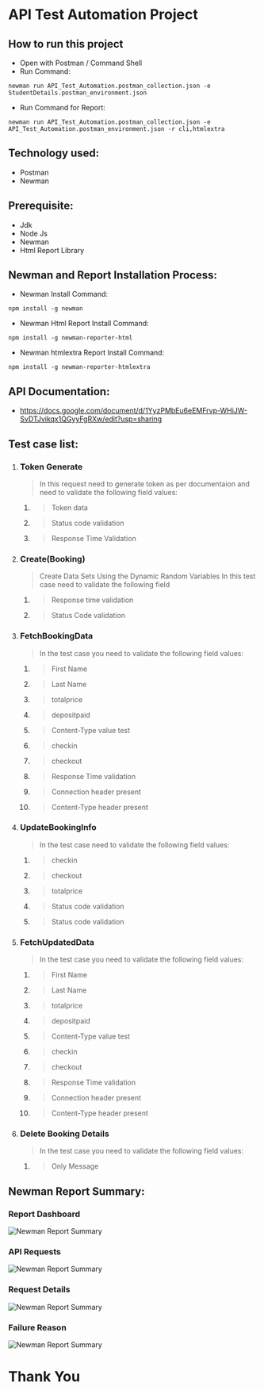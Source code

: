  
# API Test Automation Project

## How to run this project
- Open with Postman / Command Shell
- Run Command:  
```console 
newman run API_Test_Automation.postman_collection.json -e StudentDetails.postman_environment.json 
```
- Run Command for Report: 
```console 
newman run API_Test_Automation.postman_collection.json -e API_Test_Automation.postman_environment.json -r cli,htmlextra
``` 

## Technology used:
- Postman
- Newman

## Prerequisite:
- Jdk
- Node Js
- Newman
- Html Report Library

## Newman and Report Installation Process:
- Newman Install Command:
```console
npm install -g newman
```
- Newman Html Report Install Command:
```console
npm install -g newman-reporter-html
```
- Newman htmlextra Report Install Command:
```console
npm install -g newman-reporter-htmlextra
```

## API Documentation:
- https://docs.google.com/document/d/1YyzPMbEu6eEMFrvp-WHiJW-SvDTJvikqx1QGyyFgRXw/edit?usp=sharing

## Test case list:
1. ### Token Generate
	> In this request need to generate token as per documentaion and need to validate the following field values:
 	1. > Token data
    2. > Status code validation
    3. > Response Time Validation
2. ### Create(Booking)
	> Create Data Sets Using the Dynamic Random Variables 
    > In this test case need to validate the following field
    1. > Response time validation
    2. > Status Code validation

3. ### FetchBookingData
	> In the test case you need to validate the following field values:
 	1. > First Name
 	2. > Last Name
 	3. > totalprice
 	4. > depositpaid
    5. > Content-Type value test
    6. > checkin
    7. > checkout
    8. > Response Time validation
    9. > Connection header present
    10. > Content-Type header present
    

4. ### UpdateBookingInfo
	> In the test case need to validate the following field values:
	1. > checkin
 	2. > checkout
	3. > totalprice
 	4. > Status code validation
    5. > Status code validation
5. ### FetchUpdatedData
	> In the test case you need to validate the following field values:
 	1. > First Name
 	2. > Last Name
 	3. > totalprice
 	4. > depositpaid
    5. > Content-Type value test
    6. > checkin
    7. > checkout
    8. > Response Time validation
    9. > Connection header present
    10. > Content-Type header present

6. ### Delete Booking Details
	> In the test case you need to validate the following field values:
	1. > Only Message

## Newman Report Summary:
### Report Dashboard
![Newman Report Summary](https://github.com/mamuneee78/API_Test_Automation_Project/blob/main/Newman%20HTML%20report%20dashboard.png)

### API Requests
![Newman Report Summary](https://github.com/mamuneee78/API_Test_Automation_Project/blob/main/API%20Requests.png)

### Request Details
![Newman Report Summary](https://github.com/mamuneee78/API_Test_Automation_Project/blob/main/Request%20details.png)

### Failure Reason
![Newman Report Summary](https://github.com/mamuneee78/API_Test_Automation_Project/blob/main/Failure%20reason.png)

# Thank You

